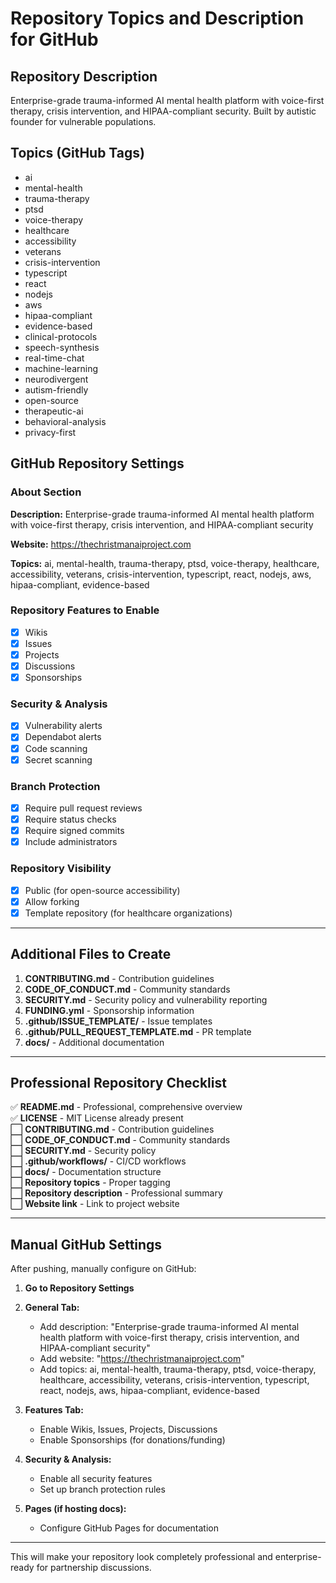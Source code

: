 # Repository Topics and Description for GitHub

## Repository Description
Enterprise-grade trauma-informed AI mental health platform with voice-first therapy, crisis intervention, and HIPAA-compliant security. Built by autistic founder for vulnerable populations.

## Topics (GitHub Tags)
- ai
- mental-health
- trauma-therapy
- ptsd
- voice-therapy
- healthcare
- accessibility
- veterans
- crisis-intervention
- typescript
- react
- nodejs
- aws
- hipaa-compliant
- evidence-based
- clinical-protocols
- speech-synthesis
- real-time-chat
- machine-learning
- neurodivergent
- autism-friendly
- open-source
- therapeutic-ai
- behavioral-analysis
- privacy-first

## GitHub Repository Settings

### About Section
**Description:** Enterprise-grade trauma-informed AI mental health platform with voice-first therapy, crisis intervention, and HIPAA-compliant security

**Website:** https://thechristmanaiproject.com

**Topics:** ai, mental-health, trauma-therapy, ptsd, voice-therapy, healthcare, accessibility, veterans, crisis-intervention, typescript, react, nodejs, aws, hipaa-compliant, evidence-based

### Repository Features to Enable
- [x] Wikis
- [x] Issues  
- [x] Projects
- [x] Discussions
- [x] Sponsorships

### Security & Analysis
- [x] Vulnerability alerts
- [x] Dependabot alerts
- [x] Code scanning
- [x] Secret scanning

### Branch Protection
- [x] Require pull request reviews
- [x] Require status checks
- [x] Require signed commits
- [x] Include administrators

### Repository Visibility
- [x] Public (for open-source accessibility)
- [x] Allow forking
- [x] Template repository (for healthcare organizations)

---

## Additional Files to Create

1. **CONTRIBUTING.md** - Contribution guidelines
2. **CODE_OF_CONDUCT.md** - Community standards
3. **SECURITY.md** - Security policy and vulnerability reporting
4. **FUNDING.yml** - Sponsorship information
5. **.github/ISSUE_TEMPLATE/** - Issue templates
6. **.github/PULL_REQUEST_TEMPLATE.md** - PR template
7. **docs/** - Additional documentation

---

## Professional Repository Checklist

✅ **README.md** - Professional, comprehensive overview  
✅ **LICENSE** - MIT License already present  
⬜ **CONTRIBUTING.md** - Contribution guidelines  
⬜ **CODE_OF_CONDUCT.md** - Community standards  
⬜ **SECURITY.md** - Security policy  
⬜ **.github/workflows/** - CI/CD workflows  
⬜ **docs/** - Documentation structure  
⬜ **Repository topics** - Proper tagging  
⬜ **Repository description** - Professional summary  
⬜ **Website link** - Link to project website  

---

## Manual GitHub Settings

After pushing, manually configure on GitHub:

1. **Go to Repository Settings**
2. **General Tab:**
   - Add description: "Enterprise-grade trauma-informed AI mental health platform with voice-first therapy, crisis intervention, and HIPAA-compliant security"
   - Add website: "https://thechristmanaiproject.com"
   - Add topics: ai, mental-health, trauma-therapy, ptsd, voice-therapy, healthcare, accessibility, veterans, crisis-intervention, typescript, react, nodejs, aws, hipaa-compliant, evidence-based

3. **Features Tab:**
   - Enable Wikis, Issues, Projects, Discussions
   - Enable Sponsorships (for donations/funding)

4. **Security & Analysis:**
   - Enable all security features
   - Set up branch protection rules

5. **Pages (if hosting docs):**
   - Configure GitHub Pages for documentation

---

This will make your repository look completely professional and enterprise-ready for partnership discussions.